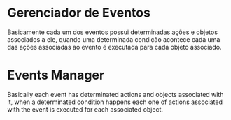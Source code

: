 # Gerenciador de Eventos

Basicamente cada um dos eventos possui determinadas ações e objetos associados a ele, quando uma determinada condição acontece cada uma das ações associadas ao evento é executada para cada objeto associado.

# Events Manager

Basically each event has determinated actions and objects associated with it, when a determinated condition happens each one of actions associated with the  event is executed for each associated object.
